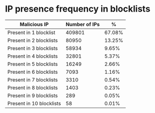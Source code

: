 # IP presence frequency in blocklists
| Malicious IP | Number of IPs | % |
|----|----|----|
| Present in 1 blocklist | 409801 | 67.08% |
| Present in 2 blocklists | 80950 | 13.25% |
| Present in 3 blocklists | 58934 | 9.65% |
| Present in 4 blocklists | 32801 | 5.37% |
| Present in 5 blocklists | 16249 | 2.66% |
| Present in 6 blocklists | 7093 | 1.16% |
| Present in 7 blocklists | 3310 | 0.54% |
| Present in 8 blocklists | 1403 | 0.23% |
| Present in 9 blocklists | 289 | 0.05% |
| Present in 10 blocklists | 58 | 0.01% |
